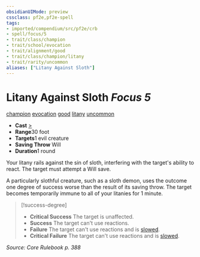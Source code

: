 ```yaml
---
obsidianUIMode: preview
cssclass: pf2e,pf2e-spell
tags:
- imported/compendium/src/pf2e/crb
- spell/focus/5
- trait/class/champion
- trait/school/evocation
- trait/alignment/good
- trait/class/champion/litany
- trait/rarity/uncommon
aliases: ["Litany Against Sloth"]
---
```

# Litany Against Sloth *Focus 5*   
[champion](rules/traits/champion.md)  [evocation](evocation.md)  [good](good.md)  [litany](litany.md)  [uncommon](uncommon.md)  

- **Cast** [>](chapter-9-playing-the-game.md#Actions "Single Action") 
- **Range**30 foot
- **Targets**1 evil creature
- **Saving Throw** Will
- **Duration**1 round

Your litany rails against the sin of sloth, interfering with the target's ability to react. The target must attempt a Will save.

A particularly slothful creature, such as a sloth demon, uses the outcome one degree of success worse than the result of its saving throw. The target becomes temporarily immune to all of your litanies for 1 minute.

> [!success-degree] 
> - **Critical Success** The target is unaffected.
> - **Success** The target can't use reactions.
> - **Failure** The target can't use reactions and is [slowed](conditions.md#Slowed).
> - **Critical Failure** The target can't use reactions and is [slowed](conditions.md#Slowed).

*Source: Core Rulebook p. 388*